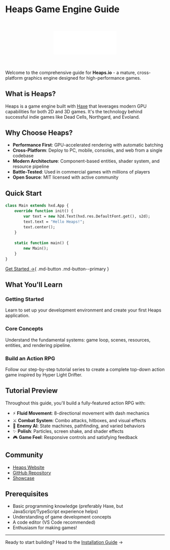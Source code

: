 # Heaps Game Engine Guide

<div align="center">
  <img src="assets/logo.svg" alt="Heaps Logo" width="200" style="margin: 2rem 0;">
</div>

Welcome to the comprehensive guide for **Heaps.io** - a mature, cross-platform graphics engine designed for high-performance games.

## What is Heaps?

Heaps is a game engine built with [Haxe](https://haxe.org) that leverages modern GPU capabilities for both 2D and 3D games. It's the technology behind successful indie games like Dead Cells, Northgard, and Evoland.

## Why Choose Heaps?

- **Performance First**: GPU-accelerated rendering with automatic batching
- **Cross-Platform**: Deploy to PC, mobile, consoles, and web from a single codebase
- **Modern Architecture**: Component-based entities, shader system, and resource pipeline
- **Battle-Tested**: Used in commercial games with millions of players
- **Open Source**: MIT licensed with active community

## Quick Start

```haxe
class Main extends hxd.App {
    override function init() {
        var text = new h2d.Text(hxd.res.DefaultFont.get(), s2d);
        text.text = "Hello Heaps!";
        text.center();
    }
    
    static function main() {
        new Main();
    }
}
```

[Get Started →](getting-started/installation.md){ .md-button .md-button--primary }

## What You'll Learn

### Getting Started
Learn to set up your development environment and create your first Heaps application.

### Core Concepts
Understand the fundamental systems: game loop, scenes, resources, entities, and rendering pipeline.

### Build an Action RPG
Follow our step-by-step tutorial series to create a complete top-down action game inspired by Hyper Light Drifter.

## Tutorial Preview

Throughout this guide, you'll build a fully-featured action RPG with:

- ⚡ **Fluid Movement**: 8-directional movement with dash mechanics
- ⚔️ **Combat System**: Combo attacks, hitboxes, and visual effects
- 🤖 **Enemy AI**: State machines, pathfinding, and varied behaviors
- ✨ **Polish**: Particles, screen shake, and shader effects
- 🎮 **Game Feel**: Responsive controls and satisfying feedback

## Community

- [Heaps Website](https://heaps.io)
- [GitHub Repository](https://github.com/HeapsIO/heaps)
- [Showcase](https://heaps.io/showcase)

## Prerequisites

- Basic programming knowledge (preferably Haxe, but JavaScript/TypeScript experience helps)
- Understanding of game development concepts
- A code editor (VS Code recommended)
- Enthusiasm for making games!

---

Ready to start building? Head to the [Installation Guide](getting-started/installation.md) →